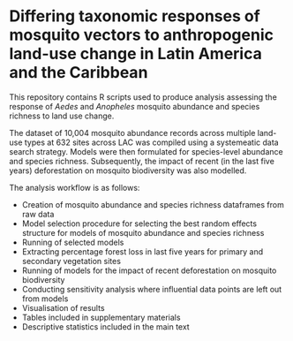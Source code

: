# Differing taxonomic responses of mosquito vectors to anthropogenic land-use change in Latin America and the Caribbean


This repository contains R scripts used to produce analysis assessing the response of *Aedes* and *Anopheles* mosquito abundance and species richness to land use change.

The dataset of 10,004 mosquito abundance records across multiple land-use types at 632 sites across LAC was compiled using a systemeatic data search strategy. Models were then formulated for species-level abundance and species richness. Subsequently, the impact of recent (in the last five years) deforestation on mosquito biodiversity was also modelled. 


The analysis workflow is as follows:

- Creation of mosquito abundance and species richness dataframes from raw data
- Model selection procedure for selecting the best random effects structure for models of mosquito abundance and species richness
- Running of selected models
- Extracting percentage forest loss in last five years for primary and secondary vegetation sites 
- Running of models for the impact of recent deforestation on mosquito biodiversity
- Conducting sensitivity analysis where influential data points are left out from models
- Visualisation of results
- Tables included in supplementary materials
- Descriptive statistics included in the main text
